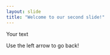 ```yaml
---
layout: slide
title: "Welcome to our second slide!"
---
```

Your text
	
Use the left arrow to go back!
